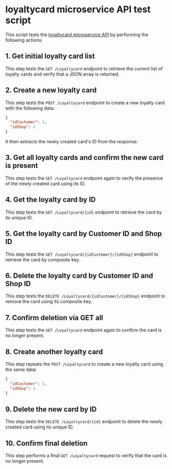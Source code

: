 # loyaltycard microservice API test script

This script tests the [loyaltycard microservice API](../../../microservices/docs/APIs/loyaltycard.md) by performing the following actions:

## 1. Get initial loyalty card list

This step tests the `GET /Loyaltycard` endpoint to retrieve the current list of loyalty cards and verify that a JSON array is returned.

## 2. Create a new loyalty card

This step tests the `POST /Loyaltycard` endpoint to create a new loyalty card with the following data:

```json
{
  "idCustomer": 1,
  "idShop": 1
}
```

It then extracts the newly created card's ID from the response.

## 3. Get all loyalty cards and confirm the new card is present

This step tests the `GET /Loyaltycard` endpoint again to verify the presence of the newly created card using its ID.

## 4. Get the loyalty card by ID

This step tests the `GET /Loyaltycard/{id}` endpoint to retrieve the card by its unique ID.

## 5. Get the loyalty card by Customer ID and Shop ID

This step tests the `GET /Loyaltycard/{idCustomer}/{idShop}` endpoint to retrieve the card by composite key.

## 6. Delete the loyalty card by Customer ID and Shop ID

This step tests the `DELETE /Loyaltycard/{idCustomer}/{idShop}` endpoint to remove the card using its composite key.

## 7. Confirm deletion via GET all

This step tests the `GET /Loyaltycard` endpoint again to confirm the card is no longer present.

## 8. Create another loyalty card

This step repeats the `POST /Loyaltycard` to create a new loyalty card using the same data:

```json
{
  "idCustomer": 1,
  "idShop": 1
}
```

## 9. Delete the new card by ID

This step tests the `DELETE /Loyaltycard/{id}` endpoint to delete the newly created card using its unique ID.

## 10. Confirm final deletion

This step performs a final `GET /Loyaltycard` request to verify that the card is no longer present.
